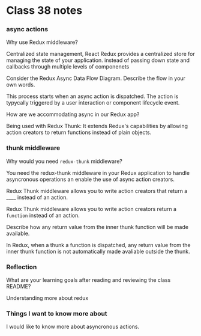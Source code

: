 # Class 38 notes

### async actions

Why use Redux middleware?

Centralized state management, React Redux provides a centralized store for managing the state of your application. instead of passing down state and callbacks through multiple levels of componenets

Consider the Redux Async Data Flow Diagram. Describe the flow in your own words.

This process starts when an async action is dispatched. The action is typycally triggered by a user interaction or component lifecycle event.

How are we accommodating async in our Redux app?

Being used with Redux Thunk: It extends Redux's capabilities by allowing action creators to return functions instead of plain objects.


### thunk middleware

Why would you need `redux-thunk` middleware?

You need the redux-thunk  middleware in your Redux application to handle asyncronous operations an enable the use of async action creators.

Redux Thunk middleware allows you to write action creators that return a ____ instead of an action.

Redux Thunk middleware allows you to write action creators return a `function` instead of an action.

Describe how any return value from the inner thunk function will be made available.

In Redux, when a thunk a function is dispatched, any return value from the inner thunk function is not automatically made avaliable outside the thunk.


### Reflection

What are your learning goals after reading and reviewing the class README?

Understanding more about redux

### Things I want to know more about

I would like to know more about asyncronous actions.